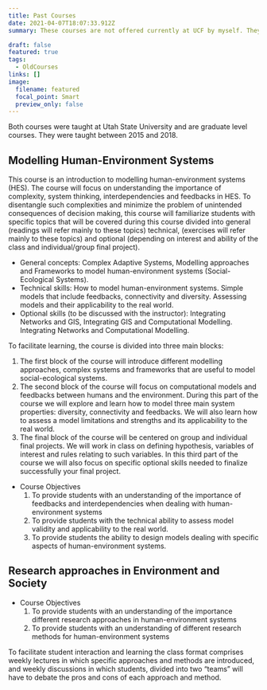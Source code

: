 ```yaml
---
title: Past Courses
date: 2021-04-07T18:07:33.912Z
summary: These courses are not offered currently at UCF by myself. They were taught at Utah State University between 2015 and 2018.

draft: false
featured: true
tags:
  - OldCourses
links: []
image:
  filename: featured
  focal_point: Smart
  preview_only: false
---
```

Both courses were taught at Utah State University and are graduate level courses. 
They were taught between 2015 and 2018. 

## Modelling Human-Environment Systems
This course is an introduction to modelling human-environment systems (HES). The course will focus on understanding the importance of complexity, system thinking, interdependencies and feedbacks in HES.
To disentangle such complexities and minimize the problem of unintended consequences of decision making, this course will familiarize students with specific topics that will be covered during this course divided into general (readings will refer mainly to these topics) technical, (exercises will refer mainly to these topics) and optional (depending on interest and ability of the class and individual/group final project).
- General concepts: Complex Adaptive Systems, Modelling approaches and Frameworks to model human-environment systems (Social-Ecological Systems).
- Technical skills: How to model human-environment systems. Simple models that include feedbacks, connectivity and diversity. Assessing models and their applicability to the real world.
- Optional skills (to be discussed with the instructor): Integrating Networks and GIS, Integrating GIS and Computational Modelling. Integrating Networks and Computational Modelling.

To facilitate learning, the course is divided into three main blocks:
1. The first block of the course will introduce different modelling approaches, complex systems and frameworks that are useful to model social-ecological systems.
2. The second block of the course will focus on computational models and feedbacks between humans and the environment. During this part of the course we will explore and learn how to model three main system properties: diversity, connectivity and feedbacks. We will also learn how to assess a model limitations and strengths and its applicability to the real world.
3. The final block of the course will be centered on group and individual final projects. We will work in class on defining hypothesis, variables of interest and rules relating to such variables. In this third part of the course we will also focus on specific optional skills needed to finalize successfully your final project.

- Course Objectives
  1. To provide students with an understanding of the importance of feedbacks and interdependencies when dealing with human-environment systems
  2. To provide students with the technical ability to assess model validity and applicability to the real world.
  3. To provide students the ability to design models dealing with specific aspects of human-environment systems.

## Research approaches in Environment and Society 
- Course Objectives
  1. To provide students with an understanding of the importance different research
  approaches in human-environment systems
  2. To provide students with an understanding of different research methods for
  human-environment systems

To facilitate student interaction and learning the class format comprises weekly lectures
in which specific approaches and methods are introduced, and weekly discussions in
which students, divided into two “teams” will have to debate the pros and cons of each
approach and method.

